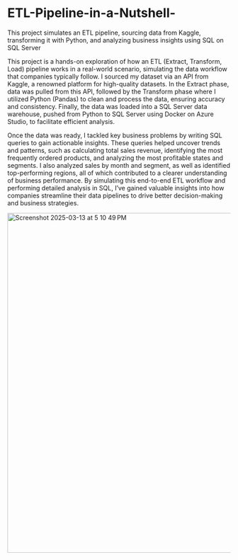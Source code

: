 # ETL-Pipeline-in-a-Nutshell-
This project simulates an ETL pipeline, sourcing data from Kaggle, transforming it with Python, and analyzing business insights using SQL on SQL Server 


This project is a hands-on exploration of how an ETL (Extract, Transform, Load) pipeline works in a real-world scenario, simulating the data workflow that companies typically follow. I sourced my dataset via an API from Kaggle, a renowned platform for high-quality datasets. In the Extract phase, data was pulled from this API, followed by the Transform phase where I utilized Python (Pandas) to clean and process the data, ensuring accuracy and consistency. Finally, the data was loaded into a SQL Server data warehouse, pushed from Python to SQL Server using Docker on Azure Studio, to facilitate efficient analysis.

Once the data was ready, I tackled key business problems by writing SQL queries to gain actionable insights. These queries helped uncover trends and patterns, such as calculating total sales revenue, identifying the most frequently ordered products, and analyzing the most profitable states and segments. I also analyzed sales by month and segment, as well as identified top-performing regions, all of which contributed to a clearer understanding of business performance. By simulating this end-to-end ETL workflow and performing detailed analysis in SQL, I’ve gained valuable insights into how companies streamline their data pipelines to drive better decision-making and business strategies.


<img width="768" alt="Screenshot 2025-03-13 at 5 10 49 PM" src="https://github.com/user-attachments/assets/802b96f9-e404-4736-88df-b59e3df69df6" />






